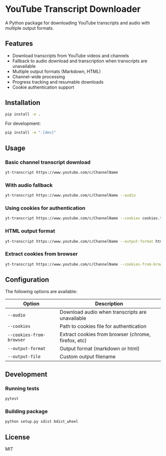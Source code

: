 # YouTube Transcript Downloader

A Python package for downloading YouTube transcripts and audio with multiple output formats.

## Features

- Download transcripts from YouTube videos and channels
- Fallback to audio download and transcription when transcripts are unavailable
- Multiple output formats (Markdown, HTML)
- Channel-wide processing
- Progress tracking and resumable downloads
- Cookie authentication support

## Installation

```bash
pip install -e .
```

For development:
```bash
pip install -e ".[dev]"
```

## Usage

### Basic channel transcript download
```bash
yt-transcript https://www.youtube.com/c/ChannelName
```

### With audio fallback
```bash
yt-transcript https://www.youtube.com/c/ChannelName --audio
```

### Using cookies for authentication
```bash
yt-transcript https://www.youtube.com/c/ChannelName --cookies cookies.txt
```

### HTML output format
```bash
yt-transcript https://www.youtube.com/c/ChannelName --output-format html
```

### Extract cookies from browser
```bash
yt-transcript https://www.youtube.com/c/ChannelName --cookies-from-browser chrome
```

## Configuration

The following options are available:

| Option | Description |
|--------|-------------|
| `--audio` | Download audio when transcripts are unavailable |
| `--cookies` | Path to cookies file for authentication |
| `--cookies-from-browser` | Extract cookies from browser (chrome, firefox, etc) |
| `--output-format` | Output format (markdown or html) |
| `--output-file` | Custom output filename |

## Development

### Running tests
```bash
pytest
```

### Building package
```bash
python setup.py sdist bdist_wheel
```

## License

MIT

